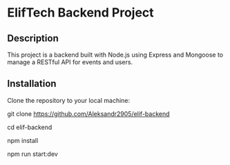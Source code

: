 # ElifTech Backend Project

## Description

This project is a backend built with Node.js using Express and Mongoose to manage a RESTful API for events and users.

## Installation

Clone the repository to your local machine:

git clone https://github.com/Aleksandr2905/elif-backend

cd elif-backend

npm install

npm run start:dev
